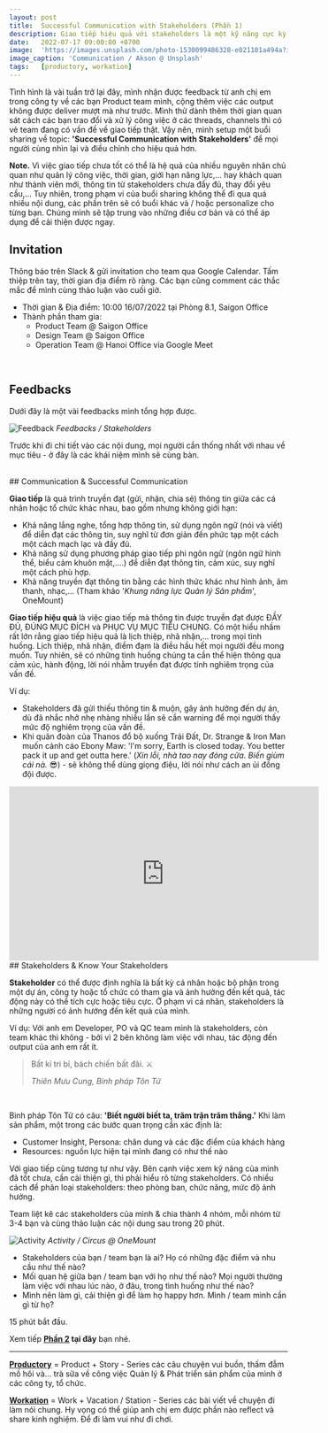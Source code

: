 ```yaml
---
layout: post
title:  Successful Communication with Stakeholders (Phần 1)
description: Giao tiếp hiệu quả với stakeholders là một kỹ năng cực kỳ cần thiết để đảm bảo sự thành công của sản phẩm, dự án, đặc biệt với Product Owner - người luôn được xem là cầu nối, nút thắt giữa các phòng ban, bộ phận. Công ty hiện tại của mình cũng đưa Stakeholders Management và Communication vào khung năng lực, phần nào khẳng định sự quan trọng của việc giao tiếp.
date:   2022-07-17 09:00:00 +0700
image:  'https://images.unsplash.com/photo-1530099486328-e021101a494a?ixlib=rb-4.0.3&ixid=M3wxMjA3fDB8MHxwaG90by1wYWdlfHx8fGVufDB8fHx8fA%3D%3D&auto=format&fit=crop&w=3947&q=80'
image_caption: 'Communication / Akson @ Unsplash'
tags:   [productory, workation]
---
```


Tình hình là vài tuần trở lại đây, mình nhận được feedback từ anh chị em trong công ty về các bạn Product team mình, cộng thêm việc các output không được deliver mượt mà như trước. Mình thử dành thêm thời gian quan sát cách các bạn trao đổi và xử lý công việc ở các threads, channels thì có vẻ team đang có vấn đề về giao tiếp thật. Vậy nên, mình setup một buổi sharing về topic: **'Successful Communication with Stakeholders'** để mọi người cùng nhìn lại và điều chỉnh cho hiệu quả hơn. 

**Note.** Vì việc giao tiếp chưa tốt có thể là hệ quả của nhiều nguyên nhân chủ quan như quản lý công việc, thời gian, giới hạn năng lực,... hay khách quan như thành viên mới, thông tin từ stakeholders chưa đẩy đủ, thay đổi yêu cầu,... Tuy nhiên, trong phạm vi của buổi sharing không thể đi qua quá nhiều nội dung, các phần trên sẽ có buổi khác và / hoặc personalize cho từng bạn. Chúng mình sẽ tập trung vào những điều cơ bản và có thể áp dụng để cải thiện được ngay.


## Invitation

Thông báo trên Slack & gửi invitation cho team qua Google Calendar. Tấm thiệp trên tay, thời gian địa điểm rõ ràng. Các bạn cũng comment các thắc mắc để mình cùng thảo luận vào cuối giờ.

- Thời gian & Địa điểm: 10:00 16/07/2022 tại Phòng 8.1, Saigon Office
- Thành phần tham gia:
	+ Product Team @ Saigon Office
	+ Design Team @ Saigon Office
	+ Operation Team @ Hanoi Office via Google Meet
<br>

## Feedbacks

Dưới đây là một vài feedbacks mình tổng hợp được.

![Feedback](https://pbs.twimg.com/media/F2RX7-GbIAADaTR?format=jpg&name=large)
<em>Feedbacks / Stakeholders</em>


Trước khi đi chi tiết vào các nội dung, mọi người cần thống nhất với nhau về mục tiêu - ở đây là các khái niệm mình sẽ cùng bàn.

<br>
## Communication & Successful Communication

**Giao tiếp** là quá trình truyền đạt (gửi, nhận, chia sẻ) thông tin giữa các cá nhân hoặc tổ chức khác nhau, bao gồm nhưng không giới hạn:
- Khả năng lắng nghe, tổng hợp thông tin, sử dụng ngôn ngữ (nói và viết) để diễn đạt các thông tin, suy nghĩ từ đơn giản đến phức tạp một cách một cách mạch lạc và đầy đủ.
- Khả năng sử dụng phương pháp giao tiếp phi ngôn ngữ (ngôn ngữ hình thể, biểu cảm khuôn mặt,....) để diễn đạt thông tin, cảm xúc, suy nghĩ một cách phù hợp.
- Khả năng truyền đạt thông tin bằng các hình thức khác như hình ảnh, âm thanh, nhạc,...
(Tham khảo '*Khung năng lực Quản lý Sản phẩm*', OneMount)


**Giao tiếp hiệu quả** là việc giao tiếp mà thông tin được truyền đạt được ĐẦY ĐỦ, ĐÚNG MỤC ĐÍCH và PHỤC VỤ MỤC TIÊU CHUNG. Có một hiểu nhầm rất lớn rằng giao tiếp hiệu quả là lịch thiệp, nhã nhặn,... trong mọi tình huống. Lịch thiệp, nhã nhặn, điềm đạm là điều hầu hết mọi người đều mong muốn. Tuy nhiên, sẽ có những tình huống chúng ta cần thể hiện thông qua cảm xúc, hành động, lời nói nhằm truyền đạt được tính nghiêm trọng của vấn đề. 

Ví dụ:
- Stakeholders đã gửi thiếu thông tin & muộn, gây ảnh hưởng đến dự án, dù đã nhắc nhở nhẹ nhàng nhiều lần sẽ cần warning để mọi người thấy mức độ nghiêm trọng của vấn đề.
- Khi quân đoàn của Thanos đổ bộ xuống Trái Đất, Dr. Strange & Iron Man muốn cảnh cáo Ebony Maw: 'l'm sorry, Earth is closed today. You better pack it up and get outta here.' (*Xin lỗi, nhà tao nay đóng cửa. Biến giùm cái nà.* 😎) - sẽ không thể dùng giọng điệu, lời nói như cách an ủi đồng đội được.

<iframe width="560" height="315" src="https://www.youtube.com/embed/-odssqo8W_o" title="YouTube video player" frameborder="0" allow="accelerometer; autoplay; clipboard-write; encrypted-media; gyroscope; picture-in-picture; web-share" allowfullscreen>
<em>Earth Is Closed Today / Tony Stark @ Avengers Infinity War</em>
</iframe>

<br>
## Stakeholders & Know Your Stakeholders

**Stakeholder** có thể được định nghĩa là bất kỳ cá nhân hoặc bộ phận trong một dự án, công ty hoặc tổ chức có tham gia và ảnh hưởng đến kết quả, tác động này có thể tích cực hoặc tiêu cực. Ở phạm vi cá nhân, stakeholders là những người có ảnh hướng đến kết quả của mình. 

Ví dụ: Với anh em Developer, PO và QC team mình là stakeholders, còn team khác thì không - bởi vì 2 bên không làm việc với nhau, tác động đến output của anh em rất ít.

> Bất kỉ tri bỉ, bách chiến bất đãi. ⚔
>
> <cite>Thiên Mưu Cung, Binh pháp Tôn Tử</cite>
<br>

Binh pháp Tôn Tử có câu: **'Biết người biết ta, trăm trận trăm thắng.'** Khi làm sản phẩm, một trong các bước quan trọng cần xác định là:
- Customer Insight, Persona: chân dung và các đặc điểm của khách hàng
- Resources: nguồn lực hiện tại mình đang có như thế nào

Với giao tiếp cũng tương tự như vậy. Bên cạnh việc xem kỹ năng của mình đã tốt chưa, cần cải thiện gì, thì phải hiểu rõ từng stakeholders. Có nhiều cách để phân loại stakeholders: theo phòng ban, chức năng, mức độ ảnh hưởng.

Team liệt kê các stakeholders của mình & chia thành 4 nhóm, mỗi nhóm từ 3-4 bạn và cùng thảo luận các nội dung sau trong 20 phút.

![Activity](https://pbs.twimg.com/media/F2SFzNWaAAABun9?format=jpg&name=large)
<em>Activity / Circus @ OneMount</em>

- Stakeholders của bạn / team bạn là ai? Họ có những đặc điểm và nhu cầu như thế nào?
- Mối quan hệ giữa bạn / team bạn với họ như thế nào? Mọi người thường làm việc với nhau lúc nào, ở đâu, trong tình huống như thế nào?
- Mình nên làm gì, cải thiện gì để làm họ happy hơn. Mình / team mình cần gì từ họ?

15 phút bắt đầu.

Xem tiếp **[Phần 2](/blog/successful-communication-with-stakeholders-part-2) tại đây** bạn nhé.

___

**[Productory](/tags/?tag=productory)** = Product + Story - Series các câu chuyện vui buồn, thấm đẫm mồ hôi và... trà sữa về công việc Quản lý & Phát triển sản phẩm của mình ở các công ty, tổ chức.


**[Workation](/tags/?tag=workation)** = Work + Vacation / Station - Series các bài viết về chuyện đi làm nói chung. Hy vọng có thể giúp anh chị em được phần nào reflect và share kinh nghiệm. Để đi làm vui như đi chơi.
